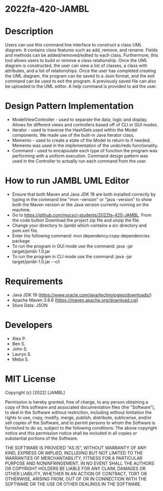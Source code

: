 # 2022fa-420-JAMBL
# Description
Users can use this command line interface to construct a class UML diagram. It contains class features such as add, remove, and rename. Fields and methods can be added/removed/edited to each class. Furthermore, this tool allows users to build or remove a class relationship. Once the UML diagram is constructed, the user can view a list of classes, a class with attributes, and a list of relationships. Once the user has completed creating the UML diagram, the program can be saved to a Json format, and the exit command can be used to exit the program. A previously saved file can also be uploaded to the UML editor. A help command is provided to aid the user.

# Design Pattern Implementation
* ModelViewController - used to separate the data, logic and display. Allows for different views and controllers based off of CLI or GUI modes.
* Iterator - used to traverse the HashSets used within the Model components. We made use of the built-in Java Iterator class.
* Memento - used to create a state of the Model to return to if needed. Memento was used in the implementation of the undo/redo functionality.
* Command - used to encapsulate each type of function the program was performing with a uniform execution. Command design pattern was used in the Controller to actually run each command from the user.

# How to run JAMBL UML Editor
* Ensure that both Maven and Java JDK 19 are both installed correctly by typing in the command line "mvn -version" or "java -version" to show both the Maven version or the Java version currently running on the machine.
* Go to https://github.com/mucsci-students/2022fa-420-JAMBL. From the code button Download the project zip file and unzip the file.
* Change your directory to /jambl which contains a src directory and pom.xml file.
* Enter the following command: mvn dependency:copy-dependencies package
* To run the program in GUI mode use the command: java -jar target/jambl-1.0.jar
* To run the program in CLI mode use the command: java -jar target/jambl-1.0.jar --cli
 
# Requirements
* Java JDK 19 (https://www.oracle.com/java/technologies/downloads/)
* Apache Maven 3.8.6 (https://maven.apache.org/download.cgi)
* Store Data: JSON

# Developers
* Alex P.
* Ben S.
* John S.
* Lauryn S.
* Meba S.



# MIT License

Copyright (c) [2022] [JAMBL]

Permission is hereby granted, free of charge, to any person obtaining a copy of this software and associated documentation files (the "Software"), to deal in the Software without restriction, including without limitation the rights to use, copy, modify, merge, publish, distribute, sublicense, and/or sell copies of the Software, and to permit persons to whom the Software is furnished to do so, subject to the following conditions: The above copyright notice and this permission notice shall be included in all copies or substantial portions of the Software.

THE SOFTWARE IS PROVIDED "AS IS", WITHOUT WARRANTY OF ANY KIND, EXPRESS OR IMPLIED, INCLUDING BUT NOT LIMITED TO THE WARRANTIES OF MERCHANTABILITY, FITNESS FOR A PARTICULAR PURPOSE AND NONINFRINGEMENT. IN NO EVENT SHALL THE AUTHORS OR COPYRIGHT HOLDERS BE LIABLE FOR ANY CLAIM, DAMAGES OR OTHER LIABILITY, WHETHER IN AN ACTION OF CONTRACT, TORT OR OTHERWISE, ARISING FROM, OUT OF OR IN CONNECTION WITH THE SOFTWARE OR THE USE OR OTHER DEALINGS IN THE SOFTWARE.
